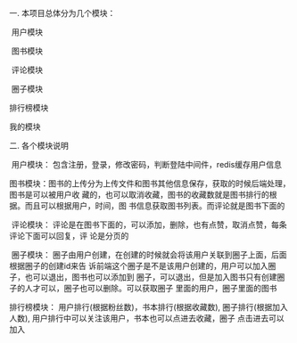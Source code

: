 一. 本项目总体分为几个模块：

​	用户模块

​	图书模块

​    评论模块

​    圈子模块

   排行榜模块

  我的模块



二. 各个模块说明

​	用户模块： 包含注册，登录，修改密码，判断登陆中间件，redis缓存用户信息

​	图书模块：图书的上传分为上传文件和图书其他信息保存，获取的时候后端处理，图书是可以被用户收						藏的，也可以取消收藏，图书的收藏数就是图书排行的根据。而且可以根据用户，时间，图						书信息获取图书列表。而评论就是图书下面的

​	评论模块： 评论是在图书下面的，可以添加，删除，也有点赞，取消点赞，每条评论下面可以回复，评						论是分页的

​	圈子模块： 圈子由用户创建，在创建的时候就会将该用户关联到圈子上面，后面根据圈子的创建id来告						诉前端这个圈子是不是该用户创建的，用户可以加入圈子，也可以退出，图书也可以添加到						圈子，可以退出，但是加入图书只有创建圈子的人才可以，圈子也可以删除。可以获取圈子						里面的用户，圈子里面的图书

排行榜模块： 用户排行(根据粉丝数)，书本排行(根据收藏数), 圈子排行(根据加入人数), 用户排行中可以关注该用户，书本也可以点进去收藏，圈子
点击进去可以加入
​
